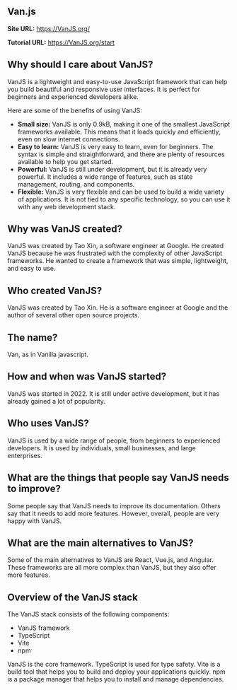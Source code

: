 ## Van.js

**Site URL:** https://VanJS.org/

**Tutorial URL:** https://VanJS.org/start

## Why should I care about VanJS?

VanJS is a lightweight and easy-to-use JavaScript framework that can help you build beautiful and responsive user interfaces. It is perfect for beginners and experienced developers alike.

Here are some of the benefits of using VanJS:

- **Small size:** VanJS is only 0.9kB, making it one of the smallest JavaScript frameworks available. This means that it loads quickly and efficiently, even on slow internet connections.
- **Easy to learn:** VanJS is very easy to learn, even for beginners. The syntax is simple and straightforward, and there are plenty of resources available to help you get started.
- **Powerful:** VanJS is still under development, but it is already very powerful. It includes a wide range of features, such as state management, routing, and components.
- **Flexible:** VanJS is very flexible and can be used to build a wide variety of applications. It is not tied to any specific technology, so you can use it with any web development stack.

## Why was VanJS created?

VanJS was created by Tao Xin, a software engineer at Google. He created VanJS because he was frustrated with the complexity of other JavaScript frameworks. He wanted to create a framework that was simple, lightweight, and easy to use.

## Who created VanJS?

VanJS was created by Tao Xin. He is a software engineer at Google and the author of several other open source projects.

## The name?

Van, as in Vanilla javascript.

## How and when was VanJS started?

VanJS was started in 2022. It is still under active development, but it has already gained a lot of popularity.

## Who uses VanJS?

VanJS is used by a wide range of people, from beginners to experienced developers. It is used by individuals, small businesses, and large enterprises.

## What are the things that people say VanJS needs to improve?

Some people say that VanJS needs to improve its documentation. Others say that it needs to add more features. However, overall, people are very happy with VanJS.

## What are the main alternatives to VanJS?

Some of the main alternatives to VanJS are React, Vue.js, and Angular. These frameworks are all more complex than VanJS, but they also offer more features.

## Overview of the VanJS stack

The VanJS stack consists of the following components:

- VanJS framework
- TypeScript
- Vite
- npm

VanJS is the core framework. TypeScript is used for type safety. Vite is a build tool that helps you to build and deploy your applications quickly. npm is a package manager that helps you to install and manage dependencies.
